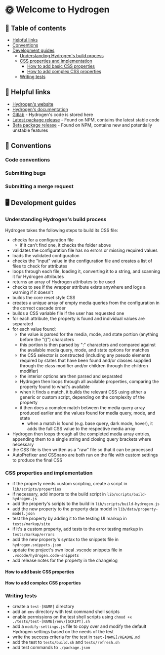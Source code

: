 # 🌞 Welcome to Hydrogen

## 📑 Table of contents

- [Helpful links](#🔗-helpful-links)
- [Conventions](#📐-conventions)
- [Development guides](#🖥️-development-guides)
  - [Understanding Hydrogen's build process](#understanding-hydrogens-build-process)
  - [CSS properties and implementation](#css-properties-and-implementation)
    - [How to add basic CSS properties](#how-to-add-basic-css-properties)
    - [How to add complex CSS properties](#how-to-add-complex-css-properties)
  - [Writing tests](#writing-tests)

## 🔗 Helpful links

- [Hydrogen's website](https://hydrogen.design/en)
- [Hydrogen's documentation](https://hydrogen.design/en/docs)
- [Gitlab](https://gitlab.com/hydrogen-css/hydrogen) - Hydrogen's code is stored here
- [Latest package release](https://www.npmjs.com/package/@hydrogen-css/hydrogen/v/latest) - Found on NPM, contains the latest stable code
- [Beta package release](https://www.npmjs.com/package/@hydrogen-css/hydrogen/v/beta) - Found on NPM, contains new and potentially unstable features

## 📐 Conventions

### Code conventions

### Submitting bugs

### Submitting a merge request

## 🖥️ Development guides

### Understanding Hydrogen's build process

Hydrogen takes the following steps to build its CSS file:

- checks for a configuration file
  - if it can't find one, it checks the folder above
- validates the configuration file has no errors or missing required values
- loads the validated configuration
- checks the "input" value in the configuration file and creates a list of files to check for attributes
- loops through each file, loading it, converting it to a string, and scanning it for Hydrogen attributes
- returns an array of Hydrogen attributes to be used
- checks to see if the wrapper attribute exists anywhere and logs a warning if it doesn't
- builds the core reset style CSS
- creates a unique array of empty media queries from the configuration in the correct cascade order
- builds a CSS variable file if the user has requested one
- for each attribute, the property is found and individual values are separated
- for each value found:
  - the value is parsed for the media, mode, and state portion (anything before the "()") characters
  - this portion is then parsed by ":" characters and compared against the available media query, mode, and state options for matches
  - the CSS selector is constructed (including any pseudo elements required by states that have been found and/or classes supplied through the class modifier and/or children through the children modifier)
  - the interior options are then parsed and separated
  - Hydrogen then loops through all available properties, comparing the property found to what's available
  - when it finds a match, it builds the relevant CSS using either a generic or custom script, depending on the complexity of the property
  - it then does a complex match between the media query array produced earlier and the values found for media query, mode, and state
    - when a match is found (e.g. base query, dark mode, hover), it adds the full CSS value to the respective media array
- Hydrogen then loops through all the completed media array entries, appending them to a single string and closing query brackets where necessary
- the CSS file is then written as a "raw" file so that it can be processed
- AutoPrefixer and CSSnano are both run on the file with custom settings to produce the final CSS

### CSS properties and implementation

- if the property needs custom scripting, create a script in `lib/scripts/properties`
- if necessary, add imports to the build script in `lib/scripts/build-hydrogen.js`
- add the property's scripts to the build in `lib/scripts/build-hydrogen.js`
- add the new property to the property data model in `lib/data/property-model.json`
- test the property by adding it to the testing UI markup in `tests/markup/site`
- if it's a custom property, add tests to the error testing markup in `tests/markup/errors`
- add the new property's syntax to the snippets file in `hydrogen.snippets.json`
- update the project's own local .vscode snippets file in `.vscode/hydrogen.code-snippets`
- add release notes for the property in the changelog

#### How to add basic CSS properties

#### How to add complex CSS properties

### Writing tests

- create a `test-[NAME]` directory
- add an `env` directory with test command shell scripts
- enable permissions on the test shell scripts using `chmod +x ./tests/test-[NAME]/env/[SCRIPT].sh`
- add a `modify-settings.js` file to copy over and modify the default Hydrogen settings based on the needs of the test
- write the success criteria for the test in `test-[NAME]/README.md`
- add the test to `tests/build.sh` and `tests/refresh.sh`
- add test commands to `./package.json`
